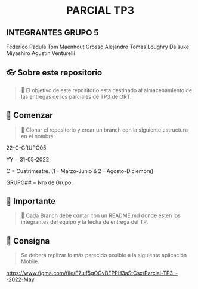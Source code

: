 <h1 align="center">
    PARCIAL TP3
</h1>

## INTEGRANTES GRUPO 5 
Federico Padula 
Tom Maenhout
Grosso Alejandro 
Tomas Loughry
Daisuke Miyashiro
Agustin Venturelli

## 👓 Sobre este repositorio

> 🔧 El objetivo de este repositorio esta destinado al almacenamiento de las entregas de los parciales de TP3 de ORT.

## 🔨 Comenzar

> 🧱 Clonar el repositorio y crear un branch con la siguiente estructura en el nombre:

22-C-GRUPO05

YY = 31-05-2022

C = Cuatrimestre. (1 - Marzo-Junio & 2 - Agosto-Diciembre)

GRUPO## = Nro de Grupo.

## 🔨 Importante

> 🔧 Cada Branch debe contar con un README.md donde esten los integrantes del equipo y la fecha de entrega del TP.

## 🤝 Consigna

> Se deberá replizar lo más parecido posible a la siguiente aplicación Mobile.

https://www.figma.com/file/E7ulf5gOGvBEPPH3aStCsx/Parcial-TP3---2022-May
